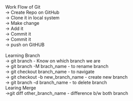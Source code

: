 <div>
Work Flow of Git <br>
    -> Create Repo on GitHub<br>
    -> Clone it in local system<br>
    -> Make change<br>
    -> Add it<br>
    -> Commit it<br>
    -> Commit it<br>
    -> push on GitHUB<br>
<div>
<br>
<div>
Learning Branch <br>
    -> git branch - Know on which branch we are <br>
    -> git branch -M brach_name - to rename branch <br>
    -> git checkout branch_name - to navigate<br>
    -> git checkout -b new_branch_name - create new branch<br>
    -> git branch -d branch_name - to delete branch <br>
</div>

<div>
Learing Merge<br>
    ->git diff other_branch_name - difference b/w both branch
</div>